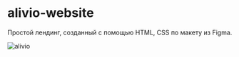 # alivio-website

Простой лендинг, созданный с помощью HTML, CSS по макету из Figma.

![alivio](https://user-images.githubusercontent.com/87936070/163574130-d1c47e24-5b90-4e12-8e5a-592d3b18d4d6.png)
